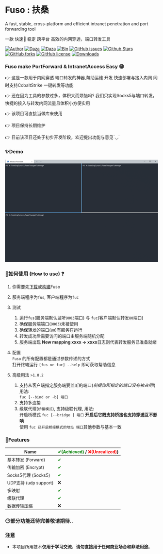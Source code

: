 # Fuso :  扶桑
A fast, stable, cross-platform and efficient intranet penetration and port forwarding tool

一款 快速🚀 稳定 跨平台 高效的内网穿透，端口转发工具

[![Author](https://img.shields.io/badge/Author-editso-blueviolet)](https://github.com/editso) 
[![Daza](https://img.shields.io/badge/Misc-1x2Bytes-blueviolet)](https://github.com/B1eed) 
[![Daza](https://img.shields.io/badge/Misc-ifishzz-blueviolet)](https://github.com/ifishzz) 
[![Bin](https://img.shields.io/badge/Fuso-Bin-ff69b4)](https://github.com/editso/fuso/releases) 
[![GitHub issues](https://img.shields.io/github/issues/editso/fuso)](https://github.com/editso/fuso/issues) 
[![Github Stars](https://img.shields.io/github/stars/editso/fuso)](https://github.com/editso/fuso) 
[![GitHub forks](https://img.shields.io/github/forks/editso/fuso)](https://github.com/editso/fuso)
[![GitHub license](https://img.shields.io/github/license/editso/fuso)](https://github.com/editso/fuso)
[![Downloads](https://img.shields.io/github/downloads/editso/fuso/total?label=Release%20Download)](https://github.com/editso/fuso/releases/latest)

### Fuso make PortForward & IntranetAccess Easy 😁

👉 这是一款用于内网穿透 端口转发的神器,帮助运维 开发 快速部署与接入内网 同时支持CobaltStrike 一键转发等功能 

👉 还在因为工具的参数过多，体积大而烦恼吗? 我们只实现Socks5与端口转发，快捷的接入与转发内网流量且体积小方便实用

👉 该项目可直接当做库来使用

👉 项目保持长期维护

👉 目前该项目还处于初步开发阶段，欢迎提出功能与意见´◡`

### ✨Demo

![Demo](demo/demo.gif)


### 👀如何使用 (How to use) ❓

1. 你需要先[下载](https://github.com/editso/fuso/releases/latest)或[构建](#Build)Fuso

2. 服务端程序为`fus`, 客户端程序为`fuc`

3. 测试  
   1. 运行`fus`(服务端默认监听`9003`端口) 与 `fuc`(客户端默认转发`80`端口)
   2. 确保服务端端口(`9003`)未被使用
   3. 确保转发的端口(`80`)有服务在运行
   4. 转发成功后需要访问的端口由服务端随机分配
   5. 服务端出现 **New mapping xxxx -> xxxx**日志则代表转发服务已准备就绪
   
4. 配置  
   `Fuso` 的所有配置都是通过参数传递的方式  
   打开终端运行 `[fus or fuc] --help` 即可获取帮助信息

5. 高级用法 `>1.0.2`  
   1. 支持从客户端指定服务端要监听的端口(*前提你所指定的端口没有被占用!*) 用法:  
       `fuc [--bind or -b] 端口`
   2. 支持多连接
   3. 级联代理(`桥接模式`), 支持级联代理, 用法:  
      开启桥模式 `fuc [--bridge ] 端口` **开启后它既支持桥接也支持穿透互不影响**  
      使用 `fuc 已开启桥接模式的地址 端口`其他参数与基本一致


### 🤔Features
| Name                   | <font color="green">✔(Achieved)</font> / <font color="red">❌(Unrealized)</font>) |
| ---------------------- | -------------------------------------------------------------------------------- |
| 基本转发 (Forward)     | <font color="green">✔</font>                                                     |
| 传输加密 (Encrypt)     | <font color="green">✔</font>                                                     |
| Socks5代理 (Socks5)    | <font color="green">✔</font>                                                     |
| UDP支持  (udp support) | ❌                                                                                |
| 多映射                 | <font color="green">✔</font>                                                     |
| 级联代理               | <font color="green">✔</font>                                                     |
| 数据传输压缩           | ❌                                                                                |


### 😶部分功能还待完善敬请期待..


### 注意
- 本项目所用技术**仅用于学习交流**，**请勿直接用于任何商业场合和非法用途**。

